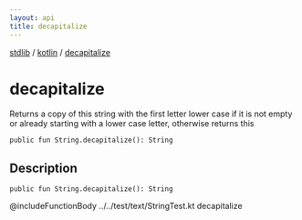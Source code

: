```yaml
---
layout: api
title: decapitalize
---
```

[stdlib](../index.md) / [kotlin](index.md) / [decapitalize](decapitalize.md)

# decapitalize
Returns a copy of this string with the first letter lower case if it is not empty or already starting with a lower case letter, otherwise returns this
```
public fun String.decapitalize(): String
```
## Description
```
public fun String.decapitalize(): String
```
@includeFunctionBody ../../test/text/StringTest.kt decapitalize

